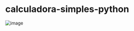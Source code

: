 # calculadora-simples-python

![image](https://user-images.githubusercontent.com/51998057/151172076-8a51863b-2727-4d1c-bbf6-69bfaa872973.png)
